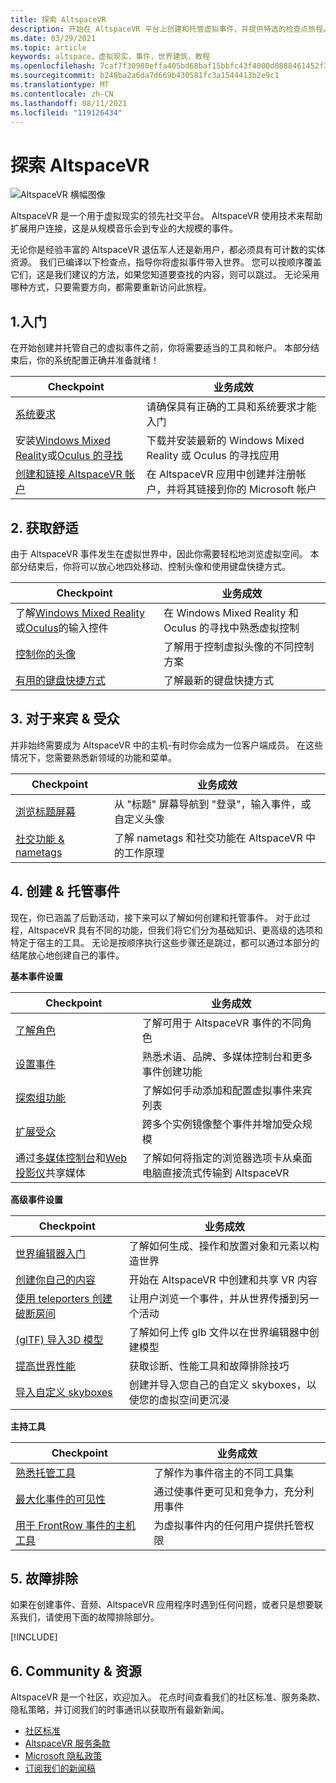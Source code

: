 ```yaml
---
title: 探索 AltspaceVR
description: 开始在 AltspaceVR 平台上创建和托管虚拟事件，并提供特选的检查点旅程。
ms.date: 03/29/2021
ms.topic: article
keywords: altspace，虚拟现实，事件，世界建筑，教程
ms.openlocfilehash: 7caf7f30980effa405bd68baf15bbfc43f4000d0888461452f36a1445a0b8214
ms.sourcegitcommit: b248ba2a6da7d669b430581fc3a1544413b2e9c1
ms.translationtype: MT
ms.contentlocale: zh-CN
ms.lasthandoff: 08/11/2021
ms.locfileid: "119126434"
---
```

# <a name="exploring-altspacevr"></a>探索 AltspaceVR

![AltspaceVR 横幅图像](images/altspace-vr-banner.png)

AltspaceVR 是一个用于虚拟现实的领先社交平台。 AltspaceVR 使用技术来帮助扩展用户连接，这是从规模音乐会到专业的大规模的事件。

无论你是经验丰富的 AltspaceVR 退伍军人还是新用户，都必须具有可计数的实体资源。 我们已编译以下检查点，指导你将虚拟事件带入世界。 您可以按顺序覆盖它们，这是我们建议的方法，如果您知道要查找的内容，则可以跳过。 无论采用哪种方式，只要需要方向，都需要重新访问此旅程。

## <a name="1-getting-started"></a>1.入门

在开始创建并托管自己的虚拟事件之前，你将需要适当的工具和帐户。 本部分结束后，你的系统配置正确并准备就绪！

|  Checkpoint  |  业务成效  |
| --- | --- |
| [系统要求](getting-started/system-requirements.md) | 请确保具有正确的工具和系统要求才能入门 |
| 安装[Windows Mixed Reality](getting-started/wmr-installation.md)或[Oculus 的寻找](getting-started/oculus-installation.md)| 下载并安装最新的 Windows Mixed Reality 或 Oculus 的寻找应用 |
| [创建和链接 AltspaceVR 帐户](getting-started/creating-and-linking-accounts.md) | 在 AltspaceVR 应用中创建并注册帐户，并将其链接到你的 Microsoft 帐户|

## <a name="2-getting-comfortable"></a>2. 获取舒适

由于 AltspaceVR 事件发生在虚拟世界中，因此你需要轻松地浏览虚拟空间。 本部分结束后，你将可以放心地四处移动、控制头像和使用键盘快捷方式。

|  Checkpoint  |  业务成效  |
| --- | --- |
| 了解[Windows Mixed Reality](getting-started/wmr-controls.md)或[Oculus](getting-started/oculus-controls.md)的输入控件 | 在 Windows Mixed Reality 和 Oculus 的寻找中熟悉虚拟控制 |
| [控制你的头像](getting-started/avatar-controls.md) | 了解用于控制虚拟头像的不同控制方案 |
| [有用的键盘快捷方式](getting-started/keyboard-shortcuts.md) | 了解最新的键盘快捷方式 |

## <a name="3-for-guests--audiences"></a>3. 对于来宾 & 受众

并非始终需要成为 AltspaceVR 中的主机-有时你会成为一位客户端成员。 在这些情况下，您需要熟悉新领域的功能和菜单。

|  Checkpoint  |  业务成效  |
| --- | --- |
| [浏览标题屏幕](community/exploring-title-screen.md) | 从 "标题" 屏幕导航到 "登录"，输入事件，或自定义头像 |
| [社交功能 & nametags](faqs/nametags.md) | 了解 nametags 和社交功能在 AltspaceVR 中的工作原理 |

## <a name="4-creating--hosting-events"></a>4. 创建 & 托管事件

现在，你已涵盖了后勤活动，接下来可以了解如何创建和托管事件。 对于此过程，AltspaceVR 具有不同的功能，但我们将它们分为基础知识、更高级的选项和特定于宿主的工具。 无论是按顺序执行这些步骤还是跳过，都可以通过本部分的结尾放心地创建自己的事件。

**基本事件设置**

|  Checkpoint  |  业务成效  |
| --- | --- |
| [了解角色](getting-started/roles.md) | 了解可用于 AltspaceVR 事件的不同角色 |
| [设置事件](tutorials/creating-an-event.md) | 熟悉术语、品牌、多媒体控制台和更多事件创建功能 |
| [探索组功能](tutorials/group-features.md) | 了解如何手动添加和配置虚拟事件来宾列表 |
| [扩展受众](faqs/scaling-audiences.md) | 跨多个实例镜像整个事件并增加受众规模 |
| 通过[多媒体控制台](tutorials/multimedia-console.md)和[Web 投影仪](tutorials/web-projector-streaming.md)共享媒体 | 了解如何将指定的浏览器选项卡从桌面电脑直接流式传输到 AltspaceVR |

**高级事件设置**

|  Checkpoint  |  业务成效  |
| --- | --- |
| [世界编辑器入门](world-building/world-editor-getting-started.md) | 了解如何生成、操作和放置对象和元素以构造世界 |
| [创建你自己的内容](community/creating-content.md) | 开始在 AltspaceVR 中创建和共享 VR 内容 |
| [使用 teleporters 创建破断房间](tutorials/teleporting.md) | 让用户浏览一个事件，并从世界传播到另一个活动 |
| [ (glTF) 导入3D 模型 ](world-building/importing-models.md) | 了解如何上传 glb 文件以在世界编辑器中创建模型 |
| [提高世界性能](world-building/improving-performance.md) | 获取诊断、性能工具和故障排除技巧 |
| [导入自定义 skyboxes](world-building/uploading-custom-skyboxes.md) | 创建并导入您自己的自定义 skyboxes，以使您的虚拟空间更沉浸 |

**主持工具**

|  Checkpoint  |  业务成效  |
| --- | --- |
| [熟悉托管工具](tutorials/host-tools-overview.md) | 了解作为事件宿主的不同工具集 |
| [最大化事件的可见性](tutorials/main-events.md) | 通过使事件更可见和竞争力，充分利用事件 |
| [用于 FrontRow 事件的主机工具](tutorials/host-tools-for-events.md) | 为虚拟事件内的任何用户提供托管权限 |

## <a name="5-troubleshooting"></a>5. 故障排除

如果在创建事件、音频、AltspaceVR 应用程序时遇到任何问题，或者只是想要联系我们，请使用下面的故障排除部分。 

[!INCLUDE[](includes/troubleshooting.md)]

## <a name="6-community--resources"></a>6. Community & 资源

AltspaceVR 是一个社区，欢迎加入。 花点时间查看我们的社区标准、服务条款、隐私策略，并订阅我们的时事通讯以获取所有最新新闻。

* [社区标准](community/community-standards.md)
* [AltspaceVR 服务条款](community/terms-of-service.md)
* [Microsoft 隐私政策](https://privacy.microsoft.com/privacystatement)
* [订阅我们的新闻稿](community/newsletter-subscriptions.md)